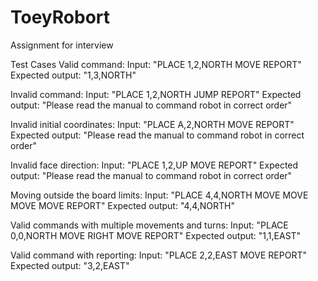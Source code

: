 # ToeyRobort
Assignment for interview

Test Cases 
Valid command:
Input: "PLACE 1,2,NORTH MOVE REPORT"
Expected output: "1,3,NORTH"

Invalid command:
Input: "PLACE 1,2,NORTH JUMP REPORT"
Expected output: "Please read the manual to command robot in correct order"

Invalid initial coordinates:
Input: "PLACE A,2,NORTH MOVE REPORT"
Expected output: "Please read the manual to command robot in correct order"

Invalid face direction:
Input: "PLACE 1,2,UP MOVE REPORT"
Expected output: "Please read the manual to command robot in correct order"

Moving outside the board limits:
Input: "PLACE 4,4,NORTH MOVE MOVE MOVE MOVE REPORT"
Expected output: "4,4,NORTH"

Valid commands with multiple movements and turns:
Input: "PLACE 0,0,NORTH MOVE RIGHT MOVE REPORT"
Expected output: "1,1,EAST"

Valid command with reporting:
Input: "PLACE 2,2,EAST MOVE REPORT"
Expected output: "3,2,EAST"
